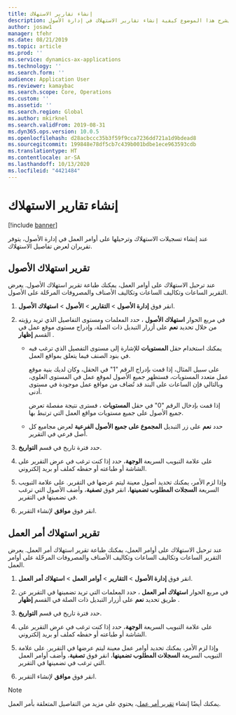 ```yaml
---
title: إنشاء تقارير الاستهلاك‬
description: يشرح هذا الموضوع كيفية إنشاء تقارير الاستهلاك في إدارة الأصول.
author: josaw1
manager: tfehr
ms.date: 08/21/2019
ms.topic: article
ms.prod: ''
ms.service: dynamics-ax-applications
ms.technology: ''
ms.search.form: ''
audience: Application User
ms.reviewer: kamaybac
ms.search.scope: Core, Operations
ms.custom: ''
ms.assetid: ''
ms.search.region: Global
ms.author: mkirknel
ms.search.validFrom: 2019-08-31
ms.dyn365.ops.version: 10.0.5
ms.openlocfilehash: d28acbccc35b3f59f9cca7236dd721a1d9bdead8
ms.sourcegitcommit: 199848e78df5cb7c439b001bdbe1ece963593cdb
ms.translationtype: HT
ms.contentlocale: ar-SA
ms.lasthandoff: 10/13/2020
ms.locfileid: "4421484"
---
```

# <a name="create-consumption-reports"></a>إنشاء تقارير الاستهلاك‬

[!include [banner](../../includes/banner.md)]

 

عند إنشاء تسجيلات الاستهلاك وترحيلها على أوامر العمل في إدارة الأصول، يتوفر تقريران لعرض تفاصيل الاستهلاك.


## <a name="asset-consumption-report"></a>تقرير استهلاك الأصول

عند ترحيل الاستهلاك على أوامر العمل، يمكنك طباعة تقرير استهلاك الأصول. يعرض التقرير الساعات وتكاليف الساعات وتكاليف الأصناف والمصروفات المرحّلة على الأصول.

1. انقر فوق **إدارة الأصول** > **التقارير** > **الأصول** > **استهلاك الأصول**.

2. في مربع الحوار **استهلاك الأصول** ، حدد المعلمات ومستوى التفاصيل الذي تريد رؤيته من خلال تحديد **نعم** على أزرار التبديل ذات الصلة، وإدراج مستوى موقع عمل في القسم **إظهار** .
    - يمكنك استخدام حقل **المستويات** للإشارة إلى مستوى التفصيل الذي ترغب فيه في بنود الصنف فيما يتعلق بمواقع العمل. 
    
        على سبيل المثال، إذا قمت بإدراج الرقم "1" في الحقل، وكان لديك بنية موقع عمل متعدد المستويات، فستظهر جميع الأصول لموقع عمل في المستوى العلوي، وبالتالي فإن الساعات على البند قد تُضاف من مواقع عمل موجودة في مستوى أدنى.‬ 
        
        إذا قمت بإدخال الرقم "0" في حقل **المستويات** ، فسترى نتيجة مفصلة تعرض جميع الأصول على جميع مستويات مواقع العمل التي ترتبط بها. 
        
    - حدد **نعم** على زر التبديل **المجموع على جميع الأصول الفرعية** لعرض مجاميع كل أصل فرعي في التقرير.

3. حدد فترة تاريخ في قسم **التواريخ**.

4. على علامة التبويب السريعة **الوجهة**، حدد إذا كنت ترغب في عرض التقرير على الشاشة أو طباعته أو حفظه كملف أو بريد إلكتروني.

5. وإذا لزم الأمر، يمكنك تحديد أصول معينة ليتم عرضها في التقرير. على علامة التبويب السريعة **السجلات المطلوب تضمينها‬**، انقر فوق **تصفية**، وأضف الأصول التي ترغب في تضمينها في التقرير.

6. انقر فوق **موافق** لإنشاء التقرير.


## <a name="work-order-consumption-report"></a>تقرير استهلاك أمر العمل

عند ترحيل الاستهلاك على أوامر العمل، يمكنك طباعة تقرير استهلاك أمر العمل. يعرض التقرير الساعات وتكاليف الساعات وتكاليف الأصناف والمصروفات المرحّلة على أوامر العمل.

1. انقر فوق **إدارة الأصول** > **التقارير** > **أوامر العمل** > **استهلاك أمر العمل**.

2. في مربع الحوار **استهلاك أمر العمل** ، حدد المعلمات التي تريد تضمينها في التقرير عن طريق تحديد **نعم** على أزرار التبديل ذات الصلة في القسم **إظهار** .

3. حدد فترة تاريخ في قسم **التواريخ**.

4. على علامة التبويب السريعة **الوجهة**، حدد إذا كنت ترغب في عرض التقرير على الشاشة أو طباعته أو حفظه كملف أو بريد إلكتروني.

5. وإذا لزم الأمر، يمكنك تحديد أوامر عمل معينة ليتم عرضها في التقرير. على علامة التبويب السريعة **السجلات المطلوب تضمينها‬**، انقر فوق **تصفية**، وأضف أوامر العمل التي ترغب في تضمينها في التقرير.

6. انقر فوق **موافق** لإنشاء التقرير.


>[!NOTE]
>يمكنك أيضًا إنشاء [تقرير أمر عمل](../work-orders/work-order-report.md)، يحتوي على مزيد من التفاصيل المتعلقة بأمر العمل.

